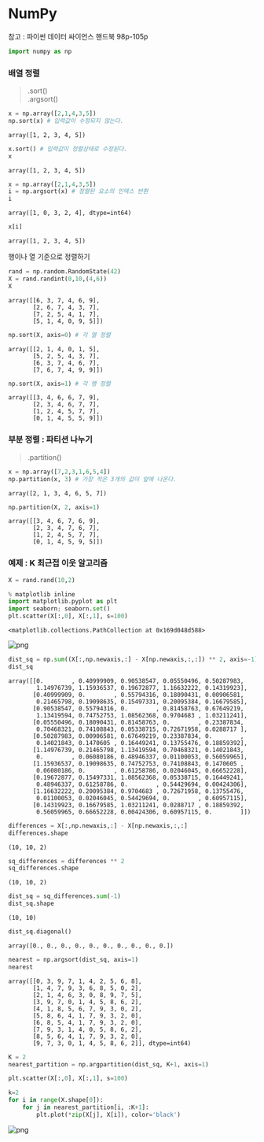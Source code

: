 
# NumPy

참고 : 파이썬 데이터 싸이언스 핸드북 98p-105p


```python
import numpy as np
```

### 배열 정렬

> .sort() <br>
> .argsort()


```python
x = np.array([2,1,4,3,5])
np.sort(x) # 입력값이 수정되지 않는다.
```




    array([1, 2, 3, 4, 5])




```python
x.sort() # 입력값이 정렬상태로 수정된다.
x
```




    array([1, 2, 3, 4, 5])




```python
x = np.array([2,1,4,3,5])
i = np.argsort(x) # 정렬된 요소의 인덱스 반환
i
```




    array([1, 0, 3, 2, 4], dtype=int64)




```python
x[i]
```




    array([1, 2, 3, 4, 5])



행이나 열 기준으로 정렬하기


```python
rand = np.random.RandomState(42)
X = rand.randint(0,10,(4,6))
X
```




    array([[6, 3, 7, 4, 6, 9],
           [2, 6, 7, 4, 3, 7],
           [7, 2, 5, 4, 1, 7],
           [5, 1, 4, 0, 9, 5]])




```python
np.sort(X, axis=0) # 각 열 정렬
```




    array([[2, 1, 4, 0, 1, 5],
           [5, 2, 5, 4, 3, 7],
           [6, 3, 7, 4, 6, 7],
           [7, 6, 7, 4, 9, 9]])




```python
np.sort(X, axis=1) # 각 행 정렬
```




    array([[3, 4, 6, 6, 7, 9],
           [2, 3, 4, 6, 7, 7],
           [1, 2, 4, 5, 7, 7],
           [0, 1, 4, 5, 5, 9]])



### 부분 정렬 : 파티션 나누기

> .partition()


```python
x = np.array([7,2,3,1,6,5,4])
np.partition(x, 3) # 가장 작은 3개의 값이 앞에 나온다.
```




    array([2, 1, 3, 4, 6, 5, 7])




```python
np.partition(X, 2, axis=1)
```




    array([[3, 4, 6, 7, 6, 9],
           [2, 3, 4, 7, 6, 7],
           [1, 2, 4, 5, 7, 7],
           [0, 1, 4, 5, 9, 5]])



### 예제 : K 최근접 이웃 알고리즘


```python
X = rand.rand(10,2)
```


```python
% matplotlib inline
import matplotlib.pyplot as plt
import seaborn; seaborn.set()
plt.scatter(X[:,0], X[:,1], s=100)
```




    <matplotlib.collections.PathCollection at 0x169d048d588>




![png](output_19_1.png)



```python
dist_sq = np.sum((X[:,np.newaxis,:] - X[np.newaxis,:,:]) ** 2, axis=-1)
dist_sq
```




    array([[0.        , 0.40999909, 0.90538547, 0.05550496, 0.50287983,
            1.14976739, 1.15936537, 0.19672877, 1.16632222, 0.14319923],
           [0.40999909, 0.        , 0.55794316, 0.18090431, 0.00906581,
            0.21465798, 0.19098635, 0.15497331, 0.20095384, 0.16679585],
           [0.90538547, 0.55794316, 0.        , 0.81458763, 0.67649219,
            1.13419594, 0.74752753, 1.08562368, 0.9704683 , 1.03211241],
           [0.05550496, 0.18090431, 0.81458763, 0.        , 0.23387834,
            0.70468321, 0.74108843, 0.05338715, 0.72671958, 0.0288717 ],
           [0.50287983, 0.00906581, 0.67649219, 0.23387834, 0.        ,
            0.14021843, 0.1470605 , 0.16449241, 0.13755476, 0.18859392],
           [1.14976739, 0.21465798, 1.13419594, 0.70468321, 0.14021843,
            0.        , 0.06080186, 0.48946337, 0.01100053, 0.56059965],
           [1.15936537, 0.19098635, 0.74752753, 0.74108843, 0.1470605 ,
            0.06080186, 0.        , 0.61258786, 0.02046045, 0.66652228],
           [0.19672877, 0.15497331, 1.08562368, 0.05338715, 0.16449241,
            0.48946337, 0.61258786, 0.        , 0.54429694, 0.00424306],
           [1.16632222, 0.20095384, 0.9704683 , 0.72671958, 0.13755476,
            0.01100053, 0.02046045, 0.54429694, 0.        , 0.60957115],
           [0.14319923, 0.16679585, 1.03211241, 0.0288717 , 0.18859392,
            0.56059965, 0.66652228, 0.00424306, 0.60957115, 0.        ]])




```python
differences = X[:,np.newaxis,:] - X[np.newaxis,:,:]
differences.shape
```




    (10, 10, 2)




```python
sq_differences = differences ** 2
sq_differences.shape
```




    (10, 10, 2)




```python
dist_sq = sq_differences.sum(-1)
dist_sq.shape
```




    (10, 10)




```python
dist_sq.diagonal()
```




    array([0., 0., 0., 0., 0., 0., 0., 0., 0., 0.])




```python
nearest = np.argsort(dist_sq, axis=1)
nearest
```




    array([[0, 3, 9, 7, 1, 4, 2, 5, 6, 8],
           [1, 4, 7, 9, 3, 6, 8, 5, 0, 2],
           [2, 1, 4, 6, 3, 0, 8, 9, 7, 5],
           [3, 9, 7, 0, 1, 4, 5, 8, 6, 2],
           [4, 1, 8, 5, 6, 7, 9, 3, 0, 2],
           [5, 8, 6, 4, 1, 7, 9, 3, 2, 0],
           [6, 8, 5, 4, 1, 7, 9, 3, 2, 0],
           [7, 9, 3, 1, 4, 0, 5, 8, 6, 2],
           [8, 5, 6, 4, 1, 7, 9, 3, 2, 0],
           [9, 7, 3, 0, 1, 4, 5, 8, 6, 2]], dtype=int64)




```python
K = 2
nearest_partition = np.argpartition(dist_sq, K+1, axis=1)

plt.scatter(X[:,0], X[:,1], s=100)

k=2
for i in range(X.shape[0]):
    for j in nearest_partition[i, :K+1]:
        plt.plot(*zip(X[j], X[i]), color='black')
```


![png](output_26_0.png)

